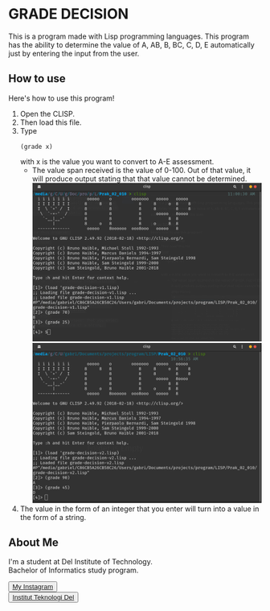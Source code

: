 # GRADE DECISION

This is a program made with Lisp programming languages. This program has the ability to determine the value of A, AB, B, BC, C, D, E automatically just by entering the input from the user.

## How to use

Here's how to use this program!
1. Open the CLISP.
2. Then load this file.
3. Type 
   ```
   (grade x)
   ``` 
   with x is the value you want to convert to A-E assessment.
   - The value span received is the value of 0-100. Out of that value, it will produce output stating that that value cannot be determined.
![grade-decision-v1](https://raw.githubusercontent.com/gabrielhtg/grade-decision/main/res/v1.png)
![grade-decision-v2](https://raw.githubusercontent.com/gabrielhtg/grade-decision/main/res/v2.png)
1. The value in the form of an integer that you enter will turn into a value in the form of a string.

## <b>About Me</b>

I'm a student at Del Institute of Technology. <br>
Bachelor of Informatics study program. <br>


<button><a href="https://www.instagram.com/gabrielhtg77/">My Instagram</a></button>
<br>
<button><a href="https://www.del.ac.id/">Institut Teknologi Del</a></button>
